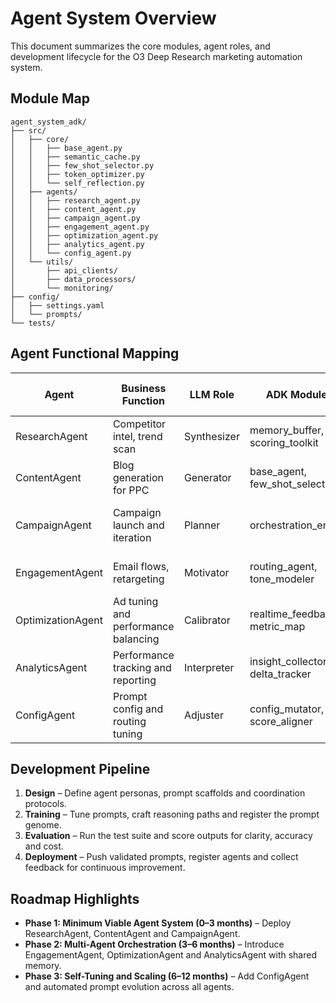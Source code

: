 # Agent System Overview

This document summarizes the core modules, agent roles, and development lifecycle for the O3 Deep Research marketing automation system.

## Module Map

```
agent_system_adk/
├── src/
│   ├── core/
│   │   ├── base_agent.py
│   │   ├── semantic_cache.py
│   │   ├── few_shot_selector.py
│   │   ├── token_optimizer.py
│   │   └── self_reflection.py
│   ├── agents/
│   │   ├── research_agent.py
│   │   ├── content_agent.py
│   │   ├── campaign_agent.py
│   │   ├── engagement_agent.py
│   │   ├── optimization_agent.py
│   │   ├── analytics_agent.py
│   │   └── config_agent.py
│   └── utils/
│       ├── api_clients/
│       ├── data_processors/
│       └── monitoring/
├── config/
│   ├── settings.yaml
│   └── prompts/
└── tests/
```

## Agent Functional Mapping

| Agent | Business Function | LLM Role | ADK Modules | Prompt Type | Feedback Loop Type |
|-------|------------------|---------|-------------|-------------|--------------------|
| ResearchAgent | Competitor intel, trend scan | Synthesizer | memory_buffer, scoring_toolkit | Chain-of-Thought | External + semantic validation |
| ContentAgent | Blog generation for PPC | Generator | base_agent, few_shot_selector | Instructional few-shot | Self-reflection with score |
| CampaignAgent | Campaign launch and iteration | Planner | orchestration_engine | Planning loop | Loop-based metadata reflection |
| EngagementAgent | Email flows, retargeting | Motivator | routing_agent, tone_modeler | Motivational adaptive | Reforge loop scoring |
| OptimizationAgent | Ad tuning and performance balancing | Calibrator | realtime_feedback, metric_map | Self-calibrating prompt | Metric-weighted ROAS tuning |
| AnalyticsAgent | Performance tracking and reporting | Interpreter | insight_collector, delta_tracker | Reflective analysis | Periodic summary validation |
| ConfigAgent | Prompt config and routing tuning | Adjuster | config_mutator, score_aligner | Schema-driven modifiers | Prompt genome refinement |

## Development Pipeline

1. **Design** – Define agent personas, prompt scaffolds and coordination protocols.
2. **Training** – Tune prompts, craft reasoning paths and register the prompt genome.
3. **Evaluation** – Run the test suite and score outputs for clarity, accuracy and cost.
4. **Deployment** – Push validated prompts, register agents and collect feedback for continuous improvement.

## Roadmap Highlights

- **Phase 1: Minimum Viable Agent System (0–3 months)** – Deploy ResearchAgent, ContentAgent and CampaignAgent.
- **Phase 2: Multi-Agent Orchestration (3–6 months)** – Introduce EngagementAgent, OptimizationAgent and AnalyticsAgent with shared memory.
- **Phase 3: Self-Tuning and Scaling (6–12 months)** – Add ConfigAgent and automated prompt evolution across all agents.
